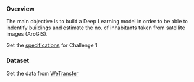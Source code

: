 ### Overview
The main objective is to build a Deep Learning model in order to be able to indentify buildings and estimate the no. of inhabitants taken from satellite images (ArcGIS).

Get the [specifications](https://wetransfer.com/downloads/612b3ee929aa0612b8869bcc6210282220200720100324/17497576ef8a62bc0f4c9b112973b3cf20200720100357/2be1aa) for Challenge 1

### Dataset
Get the data from [WeTransfer](https://wetransfer.com/downloads/c9d4312234a7a93db62ac98379aa895420200719171719/e88e71815ded197401a306971923077320200719171752/66561d)